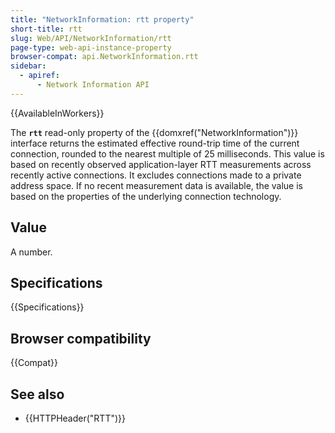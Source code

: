 ```yaml
---
title: "NetworkInformation: rtt property"
short-title: rtt
slug: Web/API/NetworkInformation/rtt
page-type: web-api-instance-property
browser-compat: api.NetworkInformation.rtt
sidebar:
  - apiref:
      - Network Information API
---
```


{{AvailableInWorkers}}

The **`rtt`** read-only property of the {{domxref("NetworkInformation")}} interface returns the estimated effective round-trip time of the current connection, rounded to the nearest multiple of 25 milliseconds.
This value is based on recently observed application-layer RTT measurements across recently active connections.
It excludes connections made to a private address space.
If no recent measurement data is available, the value is based on the properties of the underlying connection technology.

## Value

A number.

## Specifications

{{Specifications}}

## Browser compatibility

{{Compat}}

## See also

- {{HTTPHeader("RTT")}}
